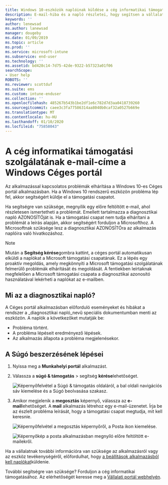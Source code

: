 ```yaml
---
title: Windows 10-eszközök naplóinak küldése a cég informatikai támogatási szolgálatának | Microsoft Docs
description: E-mail-hiba és a napló részletei, hogy segítsen a vállalatnak az alkalmazással kapcsolatos problémák megoldásában
keywords: ''
author: lenewsad
ms.author: lanewsad
manager: dougeby
ms.date: 01/09/2019
ms.topic: article
ms.prod: ''
ms.service: microsoft-intune
ms.subservice: end-user
ms.technology: ''
ms.assetid: bd428c14-7d75-42de-9322-b57323a01f06
searchScope:
- User help
ROBOTS: ''
ms.reviewer: scottduf
ms.suite: ems
ms.custom: intune-enduser
ms.collection: ''
ms.openlocfilehash: 485267b543b1be2df1e6c782d7d3aa0418739260
ms.sourcegitcommit: caee3c3fa77586314aa8040b0caf32a0527b669e
ms.translationtype: MT
ms.contentlocale: hu-HU
ms.lasthandoff: 01/10/2020
ms.locfileid: "75858043"
---
```

# <a name="email-your-company-support-about-problem-from-company-portal-for-windows"></a>A cég informatikai támogatási szolgálatának e-mail-címe a Windows Céges portál

Az alkalmazással kapcsolatos problémák elhárítása a Windows 10-es Céges portál alkalmazásban. Ha a Windows 10 rendszerű eszközön probléma lép fel, akkor segítségért küldje el a támogatási csapatot. 

Ha segítségre van szüksége, megnyílik egy előre feltöltött e-mail, ahol részletesen ismertetheti a problémát. Emellett tartalmazza a diagnosztikai napló AZONOSÍTÓját is. Ha a támogatási csapat nem tudja elhárítani a problémát a leírás alapján, akkor segítségért forduljon a Microsofthoz. A Microsoftnak szüksége lesz a diagnosztikai AZONOSÍTÓra az alkalmazás naplóira való hivatkozáshoz.   


> [!Note]
> Miután a **Segítség kérése**gombra kattint, a céges portál automatikusan elküldi a naplókat a Microsoft támogatási csapatának. Ez a lépés egy proaktív megoldás, amely megkönnyíti a Microsoft támogatási szolgálatának felmerülő problémák elhárítását és megoldását. A fentiekben leírtaknak megfelelően a Microsoft támogatási csapata a diagnosztikai azonosító használatával lekérheti a naplókat az e-mailben.  

## <a name="what-is-a-diagnostic-log"></a>Mi az a diagnosztikai napló?

A Céges portál alkalmazásban előforduló eseményeket és hibákat a rendszer a _diagnosztikai napló_nevű speciális dokumentumban menti az eszközön. A naplók a következőket mutatják be:  
* Probléma történt.  
* A probléma lépéseit eredményező lépések.  
* Az alkalmazás állapota a probléma megjelenésekor.   

## <a name="steps-to-get-help"></a>A Súgó beszerzésének lépései  

1. Nyissa meg a **Munkahelyi portál** alkalmazást.
2. Válassza a **súgó & támogatás** > segítség **kérése**lehetőséget.  

   ![Képernyőfelvétel a Súgó & támogatás oldaláról, a bal oldali navigációs sáv kiemelése és a Súgó beolvasása szakasz.](./media/1812_UCP_Help_Support_Get_Help_Logs.png)    

3. Amikor megjelenik a **megosztás** képernyő, válassza az **e-mail**lehetőséget. A **mail** alkalmazás létrehoz egy e-mail-üzenetet. Írja be az észlelt probléma leírását, hogy a támogatási csapat megtudja, mit kell keresnie.  

   ![Képernyőfelvétel a megosztás képernyőről, a Posta ikon kiemelése.](./media/1811_Mail_Logs_Windows_CPapp.png)  


   ![Képernyőkép a posta alkalmazásban megnyíló előre feltöltött e-mailekről.](./media/1811_Get_Help_Email_Windows_CPapp.png)  

Ha a vállalatnak további információra van szüksége az alkalmazásról vagy az eszköz tevékenységéről, előfordulhat, hogy [a beállítások alkalmazásból kell naplókat](send-logs-to-your-it-admin-settings-windows.md)küldenie.  

További segítségre van szüksége? Forduljon a cég informatikai támogatásához. Az elérhetőségét keresse meg a [Vállalati portál webhelyén](https://go.microsoft.com/fwlink/?linkid=2010980).  
